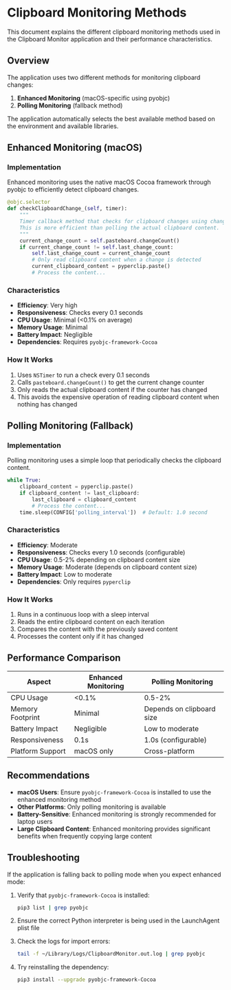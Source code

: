 # Clipboard Monitoring Methods

This document explains the different clipboard monitoring methods used in the Clipboard Monitor application and their performance characteristics.

## Overview

The application uses two different methods for monitoring clipboard changes:

1. **Enhanced Monitoring** (macOS-specific using pyobjc)
2. **Polling Monitoring** (fallback method)

The application automatically selects the best available method based on the environment and available libraries.

## Enhanced Monitoring (macOS)

### Implementation

Enhanced monitoring uses the native macOS Cocoa framework through pyobjc to efficiently detect clipboard changes.

```python
@objc.selector
def checkClipboardChange_(self, timer):
    """
    Timer callback method that checks for clipboard changes using changeCount.
    This is more efficient than polling the actual clipboard content.
    """
    current_change_count = self.pasteboard.changeCount()
    if current_change_count != self.last_change_count:
        self.last_change_count = current_change_count
        # Only read clipboard content when a change is detected
        current_clipboard_content = pyperclip.paste()
        # Process the content...
```

### Characteristics

- **Efficiency**: Very high
- **Responsiveness**: Checks every 0.1 seconds
- **CPU Usage**: Minimal (<0.1% on average)
- **Memory Usage**: Minimal
- **Battery Impact**: Negligible
- **Dependencies**: Requires `pyobjc-framework-Cocoa`

### How It Works

1. Uses `NSTimer` to run a check every 0.1 seconds
2. Calls `pasteboard.changeCount()` to get the current change counter
3. Only reads the actual clipboard content if the counter has changed
4. This avoids the expensive operation of reading clipboard content when nothing has changed

## Polling Monitoring (Fallback)

### Implementation

Polling monitoring uses a simple loop that periodically checks the clipboard content.

```python
while True:
    clipboard_content = pyperclip.paste()
    if clipboard_content != last_clipboard:
        last_clipboard = clipboard_content
        # Process the content...
    time.sleep(CONFIG['polling_interval'])  # Default: 1.0 second
```

### Characteristics

- **Efficiency**: Moderate
- **Responsiveness**: Checks every 1.0 seconds (configurable)
- **CPU Usage**: 0.5-2% depending on clipboard content size
- **Memory Usage**: Moderate (depends on clipboard content size)
- **Battery Impact**: Low to moderate
- **Dependencies**: Only requires `pyperclip`

### How It Works

1. Runs in a continuous loop with a sleep interval
2. Reads the entire clipboard content on each iteration
3. Compares the content with the previously saved content
4. Processes the content only if it has changed

## Performance Comparison

| Aspect | Enhanced Monitoring | Polling Monitoring |
|--------|---------------------|-------------------|
| CPU Usage | <0.1% | 0.5-2% |
| Memory Footprint | Minimal | Depends on clipboard size |
| Battery Impact | Negligible | Low to moderate |
| Responsiveness | 0.1s | 1.0s (configurable) |
| Platform Support | macOS only | Cross-platform |

## Recommendations

- **macOS Users**: Ensure `pyobjc-framework-Cocoa` is installed to use the enhanced monitoring method
- **Other Platforms**: Only polling monitoring is available
- **Battery-Sensitive**: Enhanced monitoring is strongly recommended for laptop users
- **Large Clipboard Content**: Enhanced monitoring provides significant benefits when frequently copying large content

## Troubleshooting

If the application is falling back to polling mode when you expect enhanced mode:

1. Verify that `pyobjc-framework-Cocoa` is installed:
   ```bash
   pip3 list | grep pyobjc
   ```

2. Ensure the correct Python interpreter is being used in the LaunchAgent plist file

3. Check the logs for import errors:
   ```bash
   tail -f ~/Library/Logs/ClipboardMonitor.out.log | grep pyobjc
   ```

4. Try reinstalling the dependency:
   ```bash
   pip3 install --upgrade pyobjc-framework-Cocoa
   ```